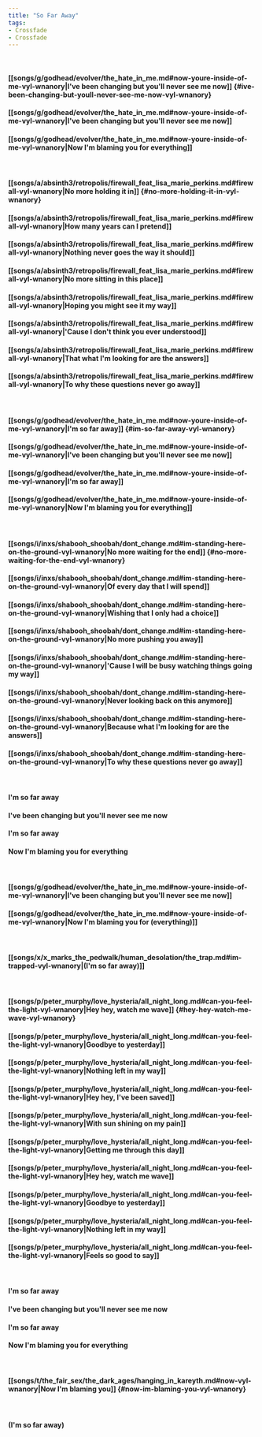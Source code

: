 ```yaml
---
title: "So Far Away"
tags:
- Crossfade
- Crossfade
---
```

&nbsp;
#### [[songs/g/godhead/evolver/the_hate_in_me.md#now-youre-inside-of-me-vyl-wnanory|I've been changing but you'll never see me now]] {#ive-been-changing-but-youll-never-see-me-now-vyl-wnanory}
#### [[songs/g/godhead/evolver/the_hate_in_me.md#now-youre-inside-of-me-vyl-wnanory|I've been changing but you'll never see me now]]
#### [[songs/g/godhead/evolver/the_hate_in_me.md#now-youre-inside-of-me-vyl-wnanory|Now I'm blaming you for everything]]
&nbsp;
#### [[songs/a/absinth3/retropolis/firewall_feat_lisa_marie_perkins.md#firewall-vyl-wnanory|No more holding it in]] {#no-more-holding-it-in-vyl-wnanory}
#### [[songs/a/absinth3/retropolis/firewall_feat_lisa_marie_perkins.md#firewall-vyl-wnanory|How many years can I pretend]]
#### [[songs/a/absinth3/retropolis/firewall_feat_lisa_marie_perkins.md#firewall-vyl-wnanory|Nothing never goes the way it should]]
#### [[songs/a/absinth3/retropolis/firewall_feat_lisa_marie_perkins.md#firewall-vyl-wnanory|No more sitting in this place]]
#### [[songs/a/absinth3/retropolis/firewall_feat_lisa_marie_perkins.md#firewall-vyl-wnanory|Hoping you might see it my way]]
#### [[songs/a/absinth3/retropolis/firewall_feat_lisa_marie_perkins.md#firewall-vyl-wnanory|'Cause I don't think you ever understood]]
#### [[songs/a/absinth3/retropolis/firewall_feat_lisa_marie_perkins.md#firewall-vyl-wnanory|That what I'm looking for are the answers]]
#### [[songs/a/absinth3/retropolis/firewall_feat_lisa_marie_perkins.md#firewall-vyl-wnanory|To why these questions never go away]]
&nbsp;
#### [[songs/g/godhead/evolver/the_hate_in_me.md#now-youre-inside-of-me-vyl-wnanory|I'm so far away]] {#im-so-far-away-vyl-wnanory}
#### [[songs/g/godhead/evolver/the_hate_in_me.md#now-youre-inside-of-me-vyl-wnanory|I've been changing but you'll never see me now]]
#### [[songs/g/godhead/evolver/the_hate_in_me.md#now-youre-inside-of-me-vyl-wnanory|I'm so far away]]
#### [[songs/g/godhead/evolver/the_hate_in_me.md#now-youre-inside-of-me-vyl-wnanory|Now I'm blaming you for everything]]
&nbsp;
#### [[songs/i/inxs/shabooh_shoobah/dont_change.md#im-standing-here-on-the-ground-vyl-wnanory|No more waiting for the end]] {#no-more-waiting-for-the-end-vyl-wnanory}
#### [[songs/i/inxs/shabooh_shoobah/dont_change.md#im-standing-here-on-the-ground-vyl-wnanory|Of every day that I will spend]]
#### [[songs/i/inxs/shabooh_shoobah/dont_change.md#im-standing-here-on-the-ground-vyl-wnanory|Wishing that I only had a choice]]
#### [[songs/i/inxs/shabooh_shoobah/dont_change.md#im-standing-here-on-the-ground-vyl-wnanory|No more pushing you away]]
#### [[songs/i/inxs/shabooh_shoobah/dont_change.md#im-standing-here-on-the-ground-vyl-wnanory|'Cause I will be busy watching things going my way]]
#### [[songs/i/inxs/shabooh_shoobah/dont_change.md#im-standing-here-on-the-ground-vyl-wnanory|Never looking back on this anymore]]
#### [[songs/i/inxs/shabooh_shoobah/dont_change.md#im-standing-here-on-the-ground-vyl-wnanory|Because what I'm looking for are the answers]]
#### [[songs/i/inxs/shabooh_shoobah/dont_change.md#im-standing-here-on-the-ground-vyl-wnanory|To why these questions never go away]]
&nbsp;
#### I'm so far away
#### I've been changing but you'll never see me now
#### I'm so far away
#### Now I'm blaming you for everything
&nbsp;
#### [[songs/g/godhead/evolver/the_hate_in_me.md#now-youre-inside-of-me-vyl-wnanory|I've been changing but you'll never see me now]]
#### [[songs/g/godhead/evolver/the_hate_in_me.md#now-youre-inside-of-me-vyl-wnanory|Now I'm blaming you for (everything)]]
&nbsp;
#### [[songs/x/x_marks_the_pedwalk/human_desolation/the_trap.md#im-trapped-vyl-wnanory|(I'm so far away)]]
&nbsp;
#### [[songs/p/peter_murphy/love_hysteria/all_night_long.md#can-you-feel-the-light-vyl-wnanory|Hey hey, watch me wave]] {#hey-hey-watch-me-wave-vyl-wnanory}
#### [[songs/p/peter_murphy/love_hysteria/all_night_long.md#can-you-feel-the-light-vyl-wnanory|Goodbye to yesterday]]
#### [[songs/p/peter_murphy/love_hysteria/all_night_long.md#can-you-feel-the-light-vyl-wnanory|Nothing left in my way]]
#### [[songs/p/peter_murphy/love_hysteria/all_night_long.md#can-you-feel-the-light-vyl-wnanory|Hey hey, I've been saved]]
#### [[songs/p/peter_murphy/love_hysteria/all_night_long.md#can-you-feel-the-light-vyl-wnanory|With sun shining on my pain]]
#### [[songs/p/peter_murphy/love_hysteria/all_night_long.md#can-you-feel-the-light-vyl-wnanory|Getting me through this day]]
#### [[songs/p/peter_murphy/love_hysteria/all_night_long.md#can-you-feel-the-light-vyl-wnanory|Hey hey, watch me wave]]
#### [[songs/p/peter_murphy/love_hysteria/all_night_long.md#can-you-feel-the-light-vyl-wnanory|Goodbye to yesterday]]
#### [[songs/p/peter_murphy/love_hysteria/all_night_long.md#can-you-feel-the-light-vyl-wnanory|Nothing left in my way]]
#### [[songs/p/peter_murphy/love_hysteria/all_night_long.md#can-you-feel-the-light-vyl-wnanory|Feels so good to say]]
&nbsp;
#### I'm so far away
#### I've been changing but you'll never see me now
#### I'm so far away
#### Now I'm blaming you for everything
&nbsp;
#### [[songs/t/the_fair_sex/the_dark_ages/hanging_in_kareyth.md#now-vyl-wnanory|Now I'm blaming you]] {#now-im-blaming-you-vyl-wnanory}
&nbsp;
#### (I'm so far away)
